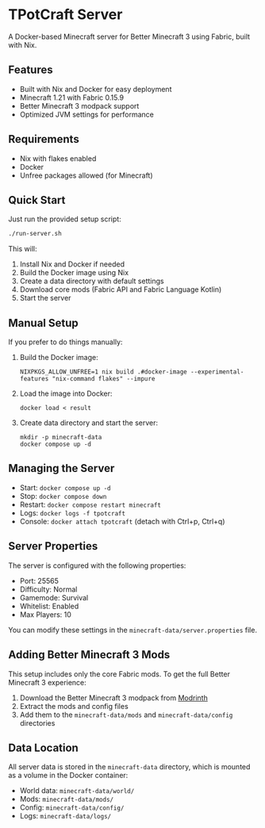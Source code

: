# TPotCraft Server

A Docker-based Minecraft server for Better Minecraft 3 using Fabric, built with Nix.

## Features

- Built with Nix and Docker for easy deployment
- Minecraft 1.21 with Fabric 0.15.9
- Better Minecraft 3 modpack support
- Optimized JVM settings for performance

## Requirements

- Nix with flakes enabled
- Docker
- Unfree packages allowed (for Minecraft)

## Quick Start

Just run the provided setup script:

```bash
./run-server.sh
```

This will:
1. Install Nix and Docker if needed
2. Build the Docker image using Nix
3. Create a data directory with default settings
4. Download core mods (Fabric API and Fabric Language Kotlin)
5. Start the server

## Manual Setup

If you prefer to do things manually:

1. Build the Docker image:
   ```
   NIXPKGS_ALLOW_UNFREE=1 nix build .#docker-image --experimental-features "nix-command flakes" --impure
   ```

2. Load the image into Docker:
   ```
   docker load < result
   ```

3. Create data directory and start the server:
   ```
   mkdir -p minecraft-data
   docker compose up -d
   ```

## Managing the Server

- Start: `docker compose up -d`
- Stop: `docker compose down`
- Restart: `docker compose restart minecraft`
- Logs: `docker logs -f tpotcraft`
- Console: `docker attach tpotcraft` (detach with Ctrl+p, Ctrl+q)

## Server Properties

The server is configured with the following properties:

- Port: 25565
- Difficulty: Normal
- Gamemode: Survival
- Whitelist: Enabled
- Max Players: 10

You can modify these settings in the `minecraft-data/server.properties` file.

## Adding Better Minecraft 3 Mods

This setup includes only the core Fabric mods. To get the full Better Minecraft 3 experience:

1. Download the Better Minecraft 3 modpack from [Modrinth](https://modrinth.com/modpack/better-mc-fabric-bmc3)
2. Extract the mods and config files
3. Add them to the `minecraft-data/mods` and `minecraft-data/config` directories

## Data Location

All server data is stored in the `minecraft-data` directory, which is mounted as a volume in the Docker container:

- World data: `minecraft-data/world/`
- Mods: `minecraft-data/mods/`
- Config: `minecraft-data/config/`
- Logs: `minecraft-data/logs/`